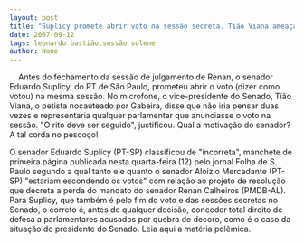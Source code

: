 ```yaml
---
layout: post
title: "Suplicy promete abrir voto na sessão secreta. Tião Viana ameaça com representação"
date: 2007-09-12
tags: leonardo bastião,sessão solene
author: None
---
```

&nbsp;
&nbsp;
Antes do fechamento da sess&atilde;o de julgamento de Renan, o senador Eduardo Suplicy, do PT de S&atilde;o Paulo, prometeu abrir o voto (dizer como votou) na mesma sess&atilde;o.
No microfone, o vice-presidente do Senado, Ti&atilde;o Viana, o petista nocauteado por Gabeira, disse que n&atilde;o iria pensar duas vezes e representaria qualquer parlamentar que anunciasse o voto na sess&atilde;o. &quot;O rito deve ser seguido&quot;, justificou.
Qual a motiva&ccedil;&atilde;o do senador? A tal corda no pesco&ccedil;o!

O senador Eduardo Suplicy (PT-SP) classificou de &quot;incorreta&quot;, manchete de primeira p&aacute;gina publicada nesta quarta-feira (12) pelo jornal Folha de S. Paulo segundo a qual tanto ele quanto o senador Aloizio Mercadante (PT-SP) &quot;estariam escondendo os votos&quot; com rela&ccedil;&atilde;o ao projeto de resolu&ccedil;&atilde;o que decreta a perda do mandato do senador Renan Calheiros (PMDB-AL).
Para Suplicy, que tamb&eacute;m &eacute; pelo fim do voto e das sess&otilde;es secretas no Senado, o correto &eacute;, antes de qualquer decis&atilde;o, conceder total direito de defesa a parlamentares acusados por quebra de decoro, como &eacute; o caso da situa&ccedil;&atilde;o do presidente do Senado.
Leia aqui a mat&eacute;ria pol&ecirc;mica.
 